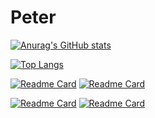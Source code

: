 # Peter
[![Anurag's GitHub stats](https://github-readme-stats.vercel.app/api?username=Potriashka&show_icons=true&theme=nightowl&border_radius=10)](https://github.com/anuraghazra/github-readme-stats)

[![Top Langs](https://github-readme-stats.vercel.app/api/top-langs/?username=Potriashka&layout=compact&show_icons=true&theme=nightowl&border_radius=10)](https://github.com/Potriashka/Peter)

[![Readme Card](https://github-readme-stats.vercel.app/api/pin/?username=Potriashka&repo=firemess&theme=nightowl&border_radius=10)](https://github.com/Potriashka/firemess)
[![Readme Card](https://github-readme-stats.vercel.app/api/pin/?username=Potriashka&repo=tdgeGUI&theme=nightowl&border_radius=10)](https://github.com/Potriashka/tdgeGUI)

[![Readme Card](https://github-readme-stats.vercel.app/api/pin/?username=Potriashka&repo=App-catalog&theme=nightowl&border_radius=10)](https://github.com/Potriashka/App-catalog)
[![Readme Card](https://github-readme-stats.vercel.app/api/pin/?username=Potriashka&repo=VisualAI&theme=nightowl&border_radius=10)](https://github.com/Potriashka/VisualAI)
